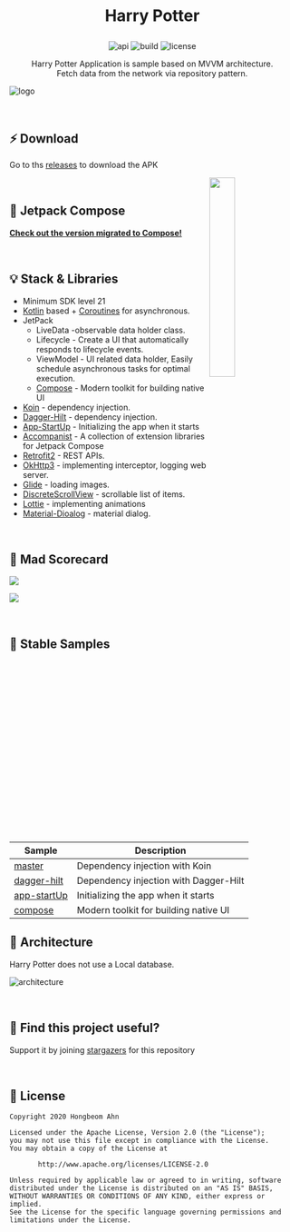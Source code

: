 # <p align="center">Harry Potter</p>

<p align="center">
<img alt="api" src="https://img.shields.io/badge/API-21%2B-green?logo=android"/>
<img alt="build" src="https://img.shields.io/github/workflow/status/hongbeomi/HarryPotter/Android%20CI/master"/>
<img alt="license" src="https://img.shields.io/github/license/hongbeomi/FindTaek?color=blue&logo=apache"/>
</p>

<p align="center">Harry Potter Application is sample based on MVVM architecture.</br>
Fetch data from the network via repository pattern.</p>

![logo](https://github.com/hongbeomi/HarryPotter/blob/master/preview/logo.png)

<br>

## ⚡️ Download

Go to ths [releases](https://github.com/hongbeomi/HarryPotter/releases/tag/v1.0.0) to download the APK

<img src="https://github.com/hongbeomi/HarryPotter/blob/master/preview/compose-demo.gif" align="right" width="30%"></img>

<br>

## 🙌 Jetpack Compose

**[Check out the version migrated to Compose!](https://github.com/hongbeomi/HarryPotter/tree/compose)**

<br>

## 💡 Stack & Libraries

- Minimum SDK level 21
- [Kotlin](https://kotlinlang.org/) based + [Coroutines](https://github.com/Kotlin/kotlinx.coroutines) for asynchronous.
- JetPack
  - LiveData -observable data holder class.
  - Lifecycle - Create a UI that automatically responds to lifecycle events.
  - ViewModel - UI related data holder, Easily schedule asynchronous tasks for optimal execution.
  - [Compose](https://developer.android.com/jetpack/compose) - Modern toolkit for building native UI
- [Koin](https://github.com/InsertKoinIO/koin) - dependency injection.
- [Dagger-Hilt](https://dagger.dev/hilt/) - dependency injection.
- [App-StartUp](https://developer.android.com/topic/libraries/app-startup) - Initializing the app when it starts
- [Accompanist](https://github.com/google/accompanist) - A collection of extension libraries for Jetpack Compose
- [Retrofit2](https://github.com/square/retrofit) - REST APIs.
- [OkHttp3](https://github.com/square/okhttp) - implementing interceptor, logging web server.
- [Glide](https://github.com/bumptech/glide) - loading images.
- [DiscreteScrollView](https://github.com/yarolegovich/DiscreteScrollView) - scrollable list of items.
- [Lottie](https://github.com/airbnb/lottie-android) - implementing animations
- [Material-Dioalog](https://github.com/afollestad/material-dialogs) - material dialog.

<br>

## 🚀 Mad Scorecard

<img src="https://github.com/hongbeomi/HarryPotter/blob/master/mad_scorecard/summary.png"></img>

<img src="https://github.com/hongbeomi/HarryPotter/blob/master/mad_scorecard/kotlin.png"></img>

<br>

## 🍴 Stable Samples 

| Sample                                                       | Description                           |
| ------------------------------------------------------------ | ------------------------------------- |
| [master](https://github.com/hongbeomi/HarryPotter/tree/master) | Dependency injection with Koin        |
| [dagger-hilt](https://github.com/hongbeomi/HarryPotter/tree/dagger-hilt) | Dependency injection with Dagger-Hilt |
| [app-startUp](https://github.com/hongbeomi/HarryPotter/tree/app-startup) | Initializing the app when it starts   |
| [compose](https://github.com/hongbeomi/HarryPotter/tree/compose) | Modern toolkit for building native UI |



## 💎 Architecture

Harry Potter does not use a Local database.

![architecture](https://github.com/hongbeomi/HarryPotter/blob/master/preview/mvvm.png)

<br>

## 🌟 Find this project useful?

Support it by joining [stargazers](https://github.com/hongbeomi/HarryPotter/stargazers) for this repository

<br>

## 📝 License

```
Copyright 2020 Hongbeom Ahn

Licensed under the Apache License, Version 2.0 (the "License");
you may not use this file except in compliance with the License.
You may obtain a copy of the License at

       http://www.apache.org/licenses/LICENSE-2.0

Unless required by applicable law or agreed to in writing, software
distributed under the License is distributed on an "AS IS" BASIS,
WITHOUT WARRANTIES OR CONDITIONS OF ANY KIND, either express or implied.
See the License for the specific language governing permissions and
limitations under the License. 
```